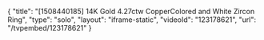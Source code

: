 {
    "title": "[1508440185] 14K Gold 4.27ctw CopperColored and White Zircon  Ring",
    "type": "solo",
    "layout": "iframe-static",
    "videoId": "123178621",
    "url": "\/tvpembed\/123178621"
}